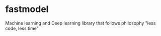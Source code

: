 # fastmodel
Machine learning and Deep learning library that follows philosophy "less code, less time"
